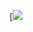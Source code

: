 [![ㅤ](https://github-readme-tech-stack.vercel.app/api/cards?title=%E3%85%A4&lineCount=1&line1=react%2Creact%2Cffffff%3B)
